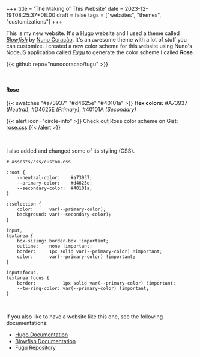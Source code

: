 +++
title = 'The Making of This Website'
date = 2023-12-19T08:25:37+08:00
draft = false
tags = ["websites", "themes", "customizations"]
+++

This is my new website. It's a [Hugo](https://gohugo.io/) website and I used a theme called *[Blowfish](https://blowfish.page/)* by [Nuno Coração](https://github.com/nunocoracao/). It's an awesome theme with a lot of stuff you can customize. I created a new color scheme for this website using Nuno's NodeJS application called *[Fugu](https://github.com/nunocoracao/fugu)* to generate the color scheme I called **Rose**.

{{< github repo="nunocoracao/fugu" >}}

<br>

#### Rose
{{< swatches "#a73937" "#d4625e" "#40101a" >}}
**Hex colors:** #A73937 *(Neutral)*, #D4625E *(Primary)*, #40101A *(Secondary)*

{{< alert icon="circle-info" >}} Check out Rose color scheme on Gist: [rose.css](https://gist.github.com/mksalada/2fb904ad45d2196eac5885c4d192a586) {{< /alert >}}

<br>

I also added and changed some of its styling (CSS).

```
# assests/css/custom.css

:root {
    --neutral-color:    #a73937;
    --primary-color:    #d4625e;
    --secondary-color:  #40101a;
}

::selection {
    color:      var(--primary-color);
    background: var(--secondary-color);
}

input,
textarea {
    box-sizing: border-box !important;
    outline:    none !important;
    border:     1px solid var(--primary-color) !important;
    color:      var(--primary-color) !important;
}

input:focus,
textarea:focus {
    border:          1px solid var(--primary-color) !important;
    --tw-ring-color: var(--primary-color) !important;
}
```

<br>

If you also like to have a website like this one, see the following documentations:
- [Hugo Documentation](https://gohugo.io/documentation/)
- [Blowfish Documentation](https://blowfish.page/docs/)
- [Fugu Repository](https://github.com/nunocoracao/fugu/#fugu)
